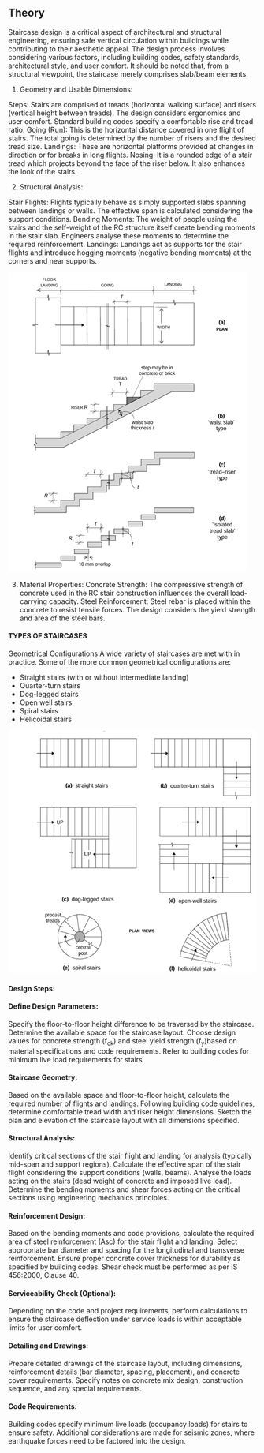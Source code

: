 ## Theory

Staircase design is a critical aspect of architectural and structural engineering, ensuring safe vertical circulation within buildings while contributing to their aesthetic appeal. The design process involves considering various factors, including building codes, safety standards, architectural style, and user comfort. It should be noted that, from a structural viewpoint, the staircase merely comprises slab/beam elements. 

1) Geometry and Usable Dimensions:

Steps: Stairs are comprised of treads (horizontal walking surface) and risers (vertical height between treads). The design considers ergonomics and user comfort. Standard building codes specify a comfortable rise and tread ratio. Going (Run): This is the horizontal distance covered in one flight of stairs. The total going is determined by the number of risers and the desired tread size. Landings: These are horizontal platforms provided at changes in direction or for breaks in long flights. Nosing: It is a rounded edge of a stair tread which projects beyond the face of the riser below. It also enhances the look of the stairs.

2) Structural Analysis:

Stair Flights: Flights typically behave as simply supported slabs spanning between landings or walls. The effective span is calculated considering the support conditions. Bending Moments: The weight of people using the stairs and the self-weight of the RC structure itself create bending moments in the stair slab. Engineers analyse these moments to determine the required reinforcement. Landings: Landings act as supports for the stair flights and introduce hogging moments (negative bending moments) at the corners and near supports.

![1Typical Flight in Staircase](images/figure1.png)

3) Material Properties:
Concrete Strength: The compressive strength of concrete used in the RC stair construction influences the overall load-carrying capacity. 
Steel Reinforcement: Steel rebar is placed within the concrete to resist tensile forces. The design considers the yield strength and area of the steel bars.

#### TYPES OF STAIRCASES
Geometrical Configurations A wide variety of staircases are met with in practice. Some of the more common geometrical configurations are:
- Straight stairs (with or without intermediate landing)
- Quarter-turn stairs 
- Dog-legged stairs 
- Open well stairs 
- Spiral stairs 
- Helicoidal stairs 


![2types](images/figure2.png)


#### Design Steps:

#### Define Design Parameters:
Specify the floor-to-floor height difference to be traversed by the staircase.
Determine the available space for the staircase layout.
Choose design values for concrete strength (f<sub>ck</sub>) and steel yield strength (f<sub>y</sub>)based on material specifications and code requirements. 
Refer to building codes for minimum live load requirements for stairs

#### Staircase Geometry:
Based on the available space and floor-to-floor height, calculate the required number of flights and landings. Following building code guidelines, determine comfortable tread width and riser height dimensions. Sketch the plan and elevation of the staircase layout with all dimensions specified.

#### Structural Analysis:
Identify critical sections of the stair flight and landing for analysis (typically mid-span and support regions). Calculate the effective span of the stair flight considering the support conditions (walls, beams). Analyse the loads acting on the stairs (dead weight of concrete and imposed live load). Determine the bending moments and shear forces acting on the critical sections using engineering mechanics principles.

#### Reinforcement Design:
Based on the bending moments and code provisions, calculate the required area of steel reinforcement (Asc) for the stair flight and landing. Select appropriate bar diameter and spacing for the longitudinal and transverse reinforcement. Ensure proper concrete cover thickness for durability as specified by building codes. Shear check must be performed as per IS 456:2000, Clause 40.

#### Serviceability Check (Optional):
Depending on the code and project requirements, perform calculations to ensure the staircase deflection under service loads is within acceptable limits for user comfort.

#### Detailing and Drawings:
Prepare detailed drawings of the staircase layout, including dimensions, reinforcement details (bar diameter, spacing, placement), and concrete cover requirements. Specify notes on concrete mix design, construction sequence, and any special requirements.

#### Code Requirements:
Building codes specify minimum live loads (occupancy loads) for stairs to ensure safety. Additional considerations are made for seismic zones, where earthquake forces need to be factored into the design.
